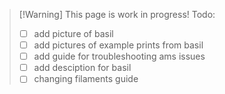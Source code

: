 > [!Warning] This page is work in progress!
> Todo:
> - [ ] add picture of basil
> - [ ] add pictures of example prints from basil
> - [ ] add guide for troubleshooting ams issues
> - [ ] add desciption for basil
> - [ ] changing filaments guide


